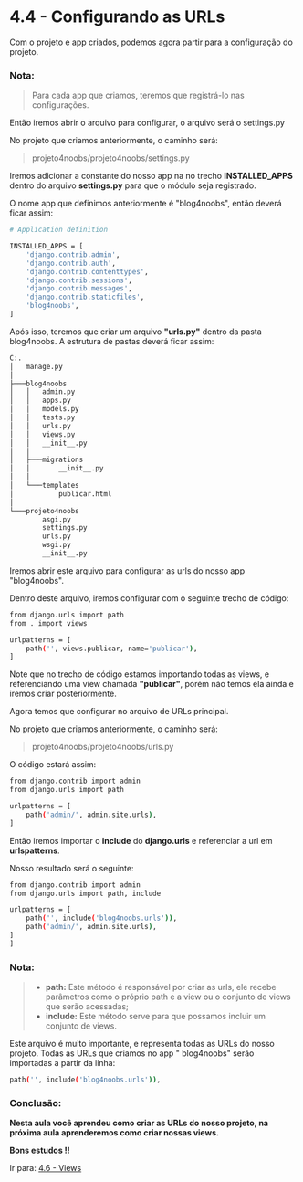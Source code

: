 # 4.4 - Configurando as URLs

Com o projeto e app criados, podemos agora partir para a configuração do projeto.

### Nota:

> Para cada app que criamos, teremos que registrá-lo nas configurações.

Então iremos abrir o arquivo para configurar, o arquivo será o settings.py

No projeto que criamos anteriormente, o caminho será:

> projeto4noobs/projeto4noobs/settings.py

Iremos adicionar a constante do nosso app na no trecho **INSTALLED_APPS** dentro do arquivo **settings.py** para que o
módulo
seja registrado.

O nome app que definimos anteriormente é "blog4noobs", então deverá ficar assim:

```bash
# Application definition

INSTALLED_APPS = [
    'django.contrib.admin',
    'django.contrib.auth',
    'django.contrib.contenttypes',
    'django.contrib.sessions',
    'django.contrib.messages',
    'django.contrib.staticfiles',
    'blog4noobs',
]
```

Após isso, teremos que criar um arquivo **"urls.py"** dentro da pasta blog4noobs. A estrutura de pastas deverá ficar
assim:

```bash
C:.
│   manage.py
│
├───blog4noobs
│   │   admin.py
│   │   apps.py
│   │   models.py
│   │   tests.py
│   │   urls.py
│   │   views.py
│   │   __init__.py
│   │
│   ├───migrations
│   │       __init__.py
│   │
│   └───templates
│           publicar.html
│
└───projeto4noobs
        asgi.py
        settings.py
        urls.py
        wsgi.py
        __init__.py
```

Iremos abrir este arquivo para configurar as urls do nosso app "blog4noobs".

Dentro deste arquivo, iremos configurar com o seguinte trecho de código:

```bash
from django.urls import path
from . import views

urlpatterns = [
    path('', views.publicar, name='publicar'),
]
```

Note que no trecho de código estamos importando todas as views, e referenciando uma view chamada **"publicar"**, porém
não temos ela ainda e iremos criar
posteriormente.

Agora temos que configurar no arquivo de URLs principal.

No projeto que criamos anteriormente, o caminho será:

> projeto4noobs/projeto4noobs/urls.py

O código estará assim:

```bash
from django.contrib import admin
from django.urls import path

urlpatterns = [
    path('admin/', admin.site.urls),
]
```

Então iremos importar o **include** do **django.urls** e referenciar a url em **urlspatterns**.

Nosso resultado será o seguinte:

```bash
from django.contrib import admin
from django.urls import path, include

urlpatterns = [
    path('', include('blog4noobs.urls')),
    path('admin/', admin.site.urls),
]
]
```

### Nota:

> - **path:** Este método é responsável por criar as urls, ele recebe parâmetros como o próprio path e a view ou o
    conjunto de views que serão acessadas;
> - **include:** Este método serve para que possamos incluir um conjunto de views.

Este arquivo é muito importante, e representa todas as URLs do nosso projeto. Todas as URLs que criamos no app "
blog4noobs" serão importadas a partir da linha:

```bash
path('', include('blog4noobs.urls')),
```

### Conclusão:

**Nesta aula você aprendeu como criar as URLs do nosso projeto, na próxima aula aprenderemos como criar
nossas views.**

**Bons estudos !!**

Ir para: [4.6 - Views](6-Views.md)
